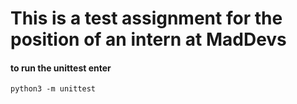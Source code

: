 # This is a test assignment for the position of an intern at MadDevs

#### to run the unittest enter
```
python3 -m unittest
```
